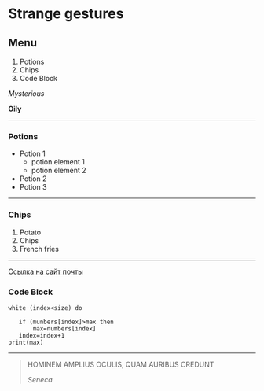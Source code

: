 # Strange gestures

## Menu

1. Potions
6. Chips
2. Code Block

 *Mysterious*  

 **Oily**

 ---
 ### Potions
 * Potion 1
   * potion element 1
   * potion element 2
 * Potion 2
 * Potion 3
  
  ---
  ### Chips
  1. Potato
  2. Chips
  3. French fries

 ---
 [Ссылка на сайт почты](https://mail.ru/)  

 ### Code Block

 ```
 white (index<size) do

    if (munbers[index]>max then
        max=numbers[index]
    index=index+1
print(max)
```

---
>HOMINEM AMPLIUS OCULIS, QUAM AURIBUS CREDUNT
>
> *Seneca*
> 